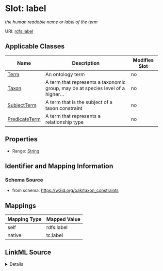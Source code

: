 

# Slot: label


_the human readable name or label of the term_





URI: [rdfs:label](http://www.w3.org/2000/01/rdf-schema#label)



<!-- no inheritance hierarchy -->





## Applicable Classes

| Name | Description | Modifies Slot |
| --- | --- | --- |
| [Term](Term.md) | An ontology term |  no  |
| [Taxon](Taxon.md) | A term that represents a taxonomic group, may be at species level of a higher... |  no  |
| [SubjectTerm](SubjectTerm.md) | A term that is the subject of a taxon constraint |  no  |
| [PredicateTerm](PredicateTerm.md) | A term that represents a relationship type |  no  |







## Properties

* Range: [String](String.md)





## Identifier and Mapping Information







### Schema Source


* from schema: https://w3id.org/oak/taxon_constraints




## Mappings

| Mapping Type | Mapped Value |
| ---  | ---  |
| self | rdfs:label |
| native | tc:label |




## LinkML Source

<details>
```yaml
name: label
description: the human readable name or label of the term
from_schema: https://w3id.org/oak/taxon_constraints
rank: 1000
slot_uri: rdfs:label
alias: label
owner: Term
domain_of:
- Term
range: string

```
</details>
